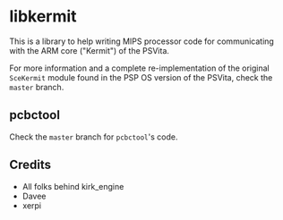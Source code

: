 # libkermit

This is a library to help writing MIPS processor code for communicating with the ARM core ("Kermit") of the PSVita.

For more information and a complete re-implementation of the original `SceKermit` module found in the PSP OS
version of the PSVita, check the `master` branch.

## pcbctool

Check the `master` branch for `pcbctool`'s code.

## Credits

- All folks behind kirk_engine
- Davee
- xerpi

